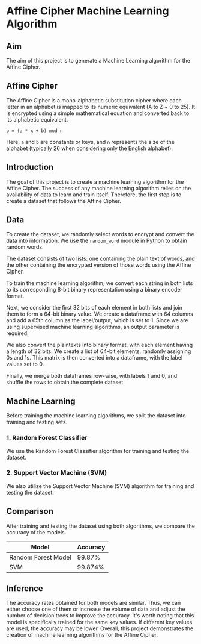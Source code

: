 # Affine Cipher Machine Learning Algorithm

## Aim
The aim of this project is to generate a Machine Learning algorithm for the Affine Cipher.

## Affine Cipher
The Affine Cipher is a mono-alphabetic substitution cipher where each letter in an alphabet is mapped to its numeric equivalent (A to Z ~ 0 to 25). It is encrypted using a simple mathematical equation and converted back to its alphabetic equivalent.

```
p = (a * x + b) mod n
```

Here, `a` and `b` are constants or keys, and `n` represents the size of the alphabet (typically 26 when considering only the English alphabet).

## Introduction
The goal of this project is to create a machine learning algorithm for the Affine Cipher. The success of any machine learning algorithm relies on the availability of data to learn and train itself. Therefore, the first step is to create a dataset that follows the Affine Cipher.

## Data
To create the dataset, we randomly select words to encrypt and convert the data into information. We use the `random_word` module in Python to obtain random words.

The dataset consists of two lists: one containing the plain text of words, and the other containing the encrypted version of those words using the Affine Cipher.

To train the machine learning algorithm, we convert each string in both lists to its corresponding 8-bit binary representation using a binary encoder format.

Next, we consider the first 32 bits of each element in both lists and join them to form a 64-bit binary value. We create a dataframe with 64 columns and add a 65th column as the label/output, which is set to 1. Since we are using supervised machine learning algorithms, an output parameter is required.

We also convert the plaintexts into binary format, with each element having a length of 32 bits. We create a list of 64-bit elements, randomly assigning 0s and 1s. This matrix is then converted into a dataframe, with the label values set to 0.

Finally, we merge both dataframes row-wise, with labels 1 and 0, and shuffle the rows to obtain the complete dataset.

## Machine Learning
Before training the machine learning algorithms, we split the dataset into training and testing sets.

### 1. Random Forest Classifier
We use the Random Forest Classifier algorithm for training and testing the dataset.

### 2. Support Vector Machine (SVM)
We also utilize the Support Vector Machine (SVM) algorithm for training and testing the dataset.

## Comparison
After training and testing the dataset using both algorithms, we compare the accuracy of the models.

| Model                | Accuracy |
|----------------------|----------|
| Random Forest Model  | 99.87%   |
| SVM                  | 99.874%  |

## Inference
The accuracy rates obtained for both models are similar. Thus, we can either choose one of them or increase the volume of data and adjust the number of decision trees to improve the accuracy. It's worth noting that this model is specifically trained for the same key values. If different key values are used, the accuracy may be lower. Overall, this project demonstrates the creation of machine learning algorithms for the Affine Cipher.

